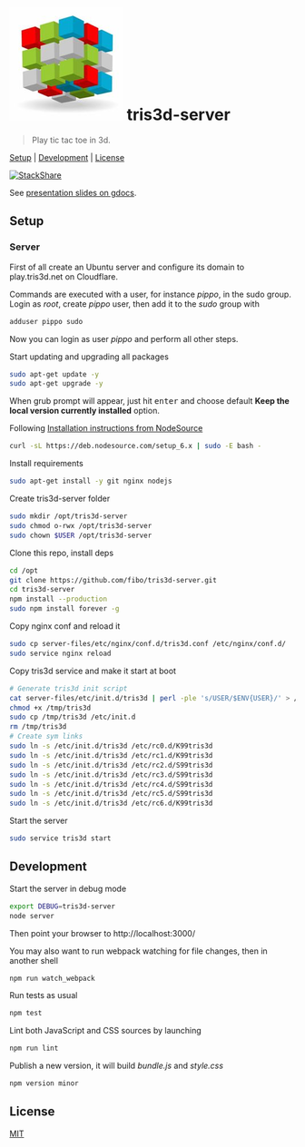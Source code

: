 # ![logo](./public/tris3d.png) tris3d-server

> Play tic tac toe in 3d.

[Setup](#setup) |
[Development](#development) |
[License](#license)

[![StackShare](http://img.shields.io/badge/tech-stack-0690fa.svg?style=flat)](http://stackshare.io/fibo/tris3d)

See [presentation slides on gdocs][tris3d-gdocs].

## Setup

### Server

First of all create an Ubuntu server and configure its domain to
play.tris3d.net on Cloudflare.

Commands are executed with a user, for instance *pippo*, in the sudo group.
Login as *root*, create *pippo* user, then add it to the *sudo* group with

```bash
adduser pippo sudo
```

Now you can login as user *pippo* and perform all other steps.

Start updating and upgrading all packages

```bash
sudo apt-get update -y
sudo apt-get upgrade -y
```

When grub prompt will appear, just hit <kbd>enter</kbd> and choose default
**Keep the local version currently installed** option.

Following [Installation instructions from NodeSource](https://github.com/nodesource/distributions#debinstall)

```bash
curl -sL https://deb.nodesource.com/setup_6.x | sudo -E bash -
```

Install requirements

```bash
sudo apt-get install -y git nginx nodejs
```

Create tris3d-server folder

```bash
sudo mkdir /opt/tris3d-server
sudo chmod o-rwx /opt/tris3d-server
sudo chown $USER /opt/tris3d-server
```

Clone this repo, install deps

```bash
cd /opt
git clone https://github.com/fibo/tris3d-server.git
cd tris3d-server
npm install --production
sudo npm install forever -g
```

Copy nginx conf and reload it

```bash
sudo cp server-files/etc/nginx/conf.d/tris3d.conf /etc/nginx/conf.d/
sudo service nginx reload
```

Copy tris3d service and make it start at boot

```bash
# Generate tris3d init script
cat server-files/etc/init.d/tris3d | perl -ple 's/USER/$ENV{USER}/' > /tmp/tris3d
chmod +x /tmp/tris3d
sudo cp /tmp/tris3d /etc/init.d
rm /tmp/tris3d
# Create sym links
sudo ln -s /etc/init.d/tris3d /etc/rc0.d/K99tris3d
sudo ln -s /etc/init.d/tris3d /etc/rc1.d/K99tris3d
sudo ln -s /etc/init.d/tris3d /etc/rc2.d/S99tris3d
sudo ln -s /etc/init.d/tris3d /etc/rc3.d/S99tris3d
sudo ln -s /etc/init.d/tris3d /etc/rc4.d/S99tris3d
sudo ln -s /etc/init.d/tris3d /etc/rc5.d/S99tris3d
sudo ln -s /etc/init.d/tris3d /etc/rc6.d/K99tris3d
```

Start the server

```bash
sudo service tris3d start
```

## Development

Start the server in debug mode

```bash
export DEBUG=tris3d-server
node server
```

Then point your browser to http://localhost:3000/

You may also want to run webpack watching for file changes, then in another shell

```bash
npm run watch_webpack
```

Run tests as usual

```bash
npm test
```

Lint both JavaScript and CSS sources by launching

```bash
npm run lint
```

Publish a new version, it will build *bundle.js* and *style.css*

```bash
npm version minor
```

## License

[MIT](http://g14n.info/mit-license)

[tris3d-gdocs]: https://docs.google.com/presentation/d/1QeQhXwDpN4OgD7OyFOIklYKP2bFXbtDnuKotg0VJBfY/edit?usp=sharing "Tris3d presentation slides"
